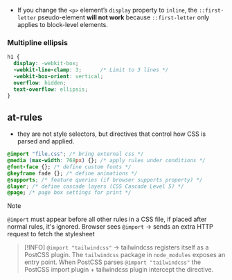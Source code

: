 - If you change the `<p>` element’s `display` property to `inline`, the `::first-letter` pseudo-element **will not work** because `::first-letter` only applies to block-level elements.

### Multipline ellipsis
```css
h1 {
  display: -webkit-box;
  -webkit-line-clamp: 3;      /* Limit to 3 lines */
  -webkit-box-orient: vertical;
  overflow: hidden;
  text-overflow: ellipsis;
}

```

## at-rules
- they are not style selectors, but directives that control how CSS is parsed and applied.
```css
@import "file.css"; /* bring external css */
@media (max-width: 768px) {}; /* apply rules under conditions */
@font-face {}; /* define custom fonts */
@keyframe fade {}; /* define animations */
@supports; /* feature queries (if browser supports property) */
@layer; /* define cascade layers (CSS Cascade Level 5) */
@page; /* page box settings for print */
```

> [!NOTE]
> `@import` must appear before all other rules in a CSS file, if placed after normal rules, it's ignored.
> Browser sees `@import` -> sends an extra HTTP request to fetch the stylesheet

> [!INFO]
> `@import "tailwindcss"` -> tailwindcss registers itself as a PostCSS plugin. The `tailwindcss` package in `node_modules` exposes an entry point. When PostCSS parses `@import "tailwindcss"` the PostCSS import plugin + tailwindcss plugin intercept the directive.
